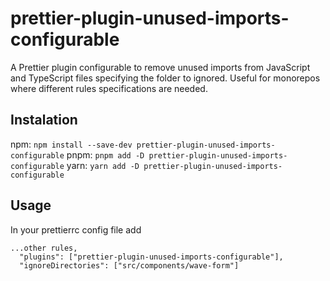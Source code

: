 # prettier-plugin-unused-imports-configurable

A Prettier plugin configurable to remove unused imports from JavaScript and TypeScript files specifying the folder to ignored. Useful for monorepos where different rules specifications are needed.

## Instalation

npm: ```npm install --save-dev prettier-plugin-unused-imports-configurable```
pnpm: ```pnpm add -D prettier-plugin-unused-imports-configurable```
yarn: ```yarn add -D prettier-plugin-unused-imports-configurable```

## Usage

In your prettierrc config file add

```
...other rules,
  "plugins": ["prettier-plugin-unused-imports-configurable"],
  "ignoreDirectories": ["src/components/wave-form"]
```
